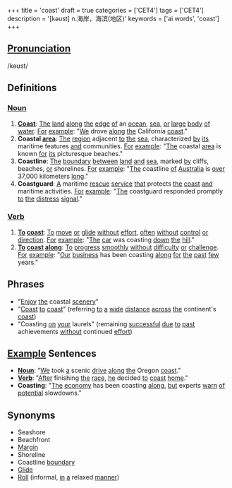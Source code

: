 +++
title = 'coast'
draft = true
categories = ['CET4']
tags = ['CET4']
description = '[kəust] n.海岸，海滨(地区)'
keywords = ['ai words', 'coast']
+++

## [Pronunciation](/en/post/pronunciation/)
/kəʊst/

## Definitions
### [Noun](/en/post/noun/)
1. **[Coast](/en/post/coast/)**: [The](/en/post/the/) [land](/en/post/land/) [along](/en/post/along/) [the](/en/post/the/) [edge](/en/post/edge/) [of](/en/post/of/) an [ocean](/en/post/ocean/), [sea](/en/post/sea/), [or](/en/post/or/) [large](/en/post/large/) [body](/en/post/body/) [of](/en/post/of/) [water](/en/post/water/). [For](/en/post/for/) [example](/en/post/example/): "[We](/en/post/we/) drove [along](/en/post/along/) [the](/en/post/the/) California [coast](/en/post/coast/)."
2. **Coastal [area](/en/post/area/)**: [The](/en/post/the/) [region](/en/post/region/) adjacent [to](/en/post/to/) [the](/en/post/the/) [sea](/en/post/sea/), characterized [by](/en/post/by/) [its](/en/post/its/) maritime features [and](/en/post/and/) communities. [For](/en/post/for/) [example](/en/post/example/): "[The](/en/post/the/) coastal [area](/en/post/area/) is known [for](/en/post/for/) [its](/en/post/its/) picturesque beaches."
3. **Coastline**: [The](/en/post/the/) [boundary](/en/post/boundary/) [between](/en/post/between/) [land](/en/post/land/) [and](/en/post/and/) [sea](/en/post/sea/), marked [by](/en/post/by/) cliffs, beaches, [or](/en/post/or/) shorelines. [For](/en/post/for/) [example](/en/post/example/): "[The](/en/post/the/) coastline [of](/en/post/of/) [Australia](/en/post/australia/) is [over](/en/post/over/) 37,000 kilometers [long](/en/post/long/)."
4. **Coastguard**: [A](/en/post/a/) maritime [rescue](/en/post/rescue/) [service](/en/post/service/) [that](/en/post/that/) protects [the](/en/post/the/) [coast](/en/post/coast/) [and](/en/post/and/) maritime activities. [For](/en/post/for/) [example](/en/post/example/): "[The](/en/post/the/) coastguard responded promptly [to](/en/post/to/) [the](/en/post/the/) [distress](/en/post/distress/) [signal](/en/post/signal/)."

### [Verb](/en/post/verb/)
1. **[To](/en/post/to/) [coast](/en/post/coast/)**: [To](/en/post/to/) [move](/en/post/move/) [or](/en/post/or/) [glide](/en/post/glide/) [without](/en/post/without/) [effort](/en/post/effort/), [often](/en/post/often/) [without](/en/post/without/) [control](/en/post/control/) [or](/en/post/or/) [direction](/en/post/direction/). [For](/en/post/for/) [example](/en/post/example/): "[The](/en/post/the/) [car](/en/post/car/) was coasting [down](/en/post/down/) [the](/en/post/the/) [hill](/en/post/hill/)."
2. **[To](/en/post/to/) [coast](/en/post/coast/) [along](/en/post/along/)**: [To](/en/post/to/) [progress](/en/post/progress/) [smoothly](/en/post/smoothly/) [without](/en/post/without/) [difficulty](/en/post/difficulty/) [or](/en/post/or/) [challenge](/en/post/challenge/). [For](/en/post/for/) [example](/en/post/example/): "[Our](/en/post/our/) [business](/en/post/business/) has been coasting [along](/en/post/along/) [for](/en/post/for/) [the](/en/post/the/) [past](/en/post/past/) [few](/en/post/few/) years."

## Phrases
- "[Enjoy](/en/post/enjoy/) [the](/en/post/the/) coastal [scenery](/en/post/scenery/)"
- "[Coast](/en/post/coast/) [to](/en/post/to/) [coast](/en/post/coast/)" (referring [to](/en/post/to/) [a](/en/post/a/) [wide](/en/post/wide/) [distance](/en/post/distance/) [across](/en/post/across/) [the](/en/post/the/) continent's [coast](/en/post/coast/))
- "Coasting [on](/en/post/on/) [your](/en/post/your/) laurels" (remaining [successful](/en/post/successful/) [due](/en/post/due/) [to](/en/post/to/) [past](/en/post/past/) achievements [without](/en/post/without/) continued [effort](/en/post/effort/))

## [Example](/en/post/example/) Sentences
- **[Noun](/en/post/noun/)**: "[We](/en/post/we/) took [a](/en/post/a/) scenic [drive](/en/post/drive/) [along](/en/post/along/) [the](/en/post/the/) Oregon [coast](/en/post/coast/)."
- **[Verb](/en/post/verb/)**: "[After](/en/post/after/) finishing [the](/en/post/the/) [race](/en/post/race/), [he](/en/post/he/) decided [to](/en/post/to/) [coast](/en/post/coast/) [home](/en/post/home/)."
- **Coasting**: "[The](/en/post/the/) [economy](/en/post/economy/) has been coasting [along](/en/post/along/), [but](/en/post/but/) experts [warn](/en/post/warn/) [of](/en/post/of/) [potential](/en/post/potential/) slowdowns."

## Synonyms
- Seashore
- Beachfront
- [Margin](/en/post/margin/)
- Shoreline
- Coastline [boundary](/en/post/boundary/)
- [Glide](/en/post/glide/)
- [Roll](/en/post/roll/) (informal, [in](/en/post/in/) [a](/en/post/a/) relaxed [manner](/en/post/manner/))
